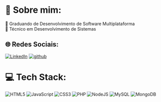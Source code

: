 # 💫 Sobre mim:
🔭 Graduando de Desenvolvimento de Software Multiplataforma<br>🤝 Técnico em Desenvolvimento de Sistemas<br>


## 🌐 Redes Sociais:
[![LinkedIn](https://img.shields.io/badge/LinkedIn-%230077B5.svg?logo=linkedin&logoColor=white)](www.linkedin.com/in/gabriel-ferrarez) 
[![github](https://img.shields.io/badge/GitHub-%23181717.svg?logo=github&logoColor=white)](https://github.com/Gabriel-Ferrarez)


# 💻 Tech Stack:
![HTML5](https://img.shields.io/badge/html5-%23E34F26.svg?style=flat&logo=html5&logoColor=white) ![JavaScript](https://img.shields.io/badge/javascript-%23323330.svg?style=flat&logo=javascript&logoColor=%23F7DF1E) ![CSS3](https://img.shields.io/badge/css3-%231572B6.svg?style=flat&logo=css3&logoColor=white) ![PHP](https://img.shields.io/badge/php-%23777BB4.svg?style=flat&logo=php&logoColor=white) ![NodeJS](https://img.shields.io/badge/node.js-6DA55F?style=flat&logo=node.js&logoColor=white) ![MySQL](https://img.shields.io/badge/mysql-%2300000f.svg?style=flat&logo=mysql&logoColor=white) ![MongoDB](https://img.shields.io/badge/MongoDB-%234ea94b.svg?style=flat&logo=mongodb&logoColor=white) 

<!-- Proudly created with GPRM ( https://gprm.itsvg.in ) -->
